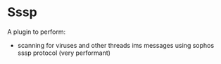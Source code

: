 # Sssp
A plugin to perform:
- scanning for viruses and other threads ims messages using sophos sssp protocol (very performant)
